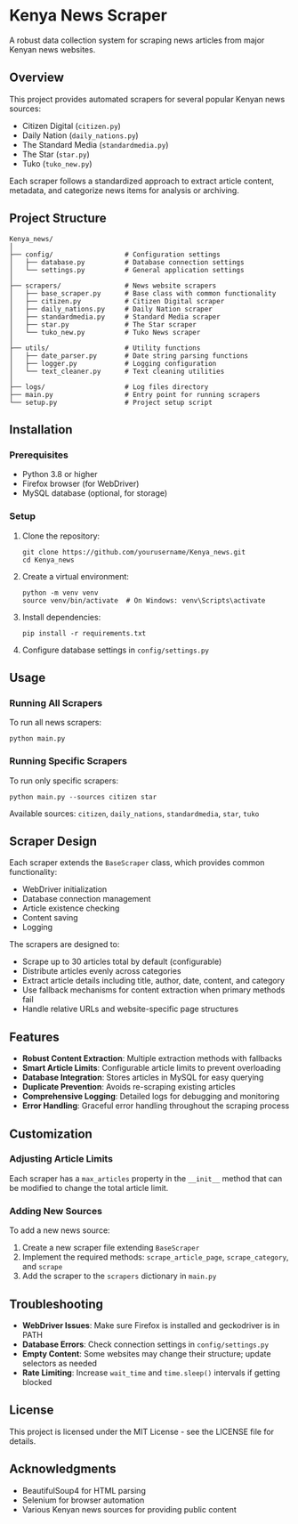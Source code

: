 # Kenya News Scraper

A robust data collection system for scraping news articles from major Kenyan news websites.

## Overview

This project provides automated scrapers for several popular Kenyan news sources:

- Citizen Digital (`citizen.py`)
- Daily Nation (`daily_nations.py`)
- The Standard Media (`standardmedia.py`)
- The Star (`star.py`)
- Tuko (`tuko_new.py`)

Each scraper follows a standardized approach to extract article content, metadata, and categorize news items for analysis or archiving.

## Project Structure

```
Kenya_news/
│
├── config/                  # Configuration settings
│   ├── database.py          # Database connection settings
│   └── settings.py          # General application settings
│
├── scrapers/                # News website scrapers
│   ├── base_scraper.py      # Base class with common functionality
│   ├── citizen.py           # Citizen Digital scraper
│   ├── daily_nations.py     # Daily Nation scraper
│   ├── standardmedia.py     # Standard Media scraper
│   ├── star.py              # The Star scraper
│   └── tuko_new.py          # Tuko News scraper
│
├── utils/                   # Utility functions
│   ├── date_parser.py       # Date string parsing functions
│   ├── logger.py            # Logging configuration
│   └── text_cleaner.py      # Text cleaning utilities
│
├── logs/                    # Log files directory
├── main.py                  # Entry point for running scrapers
└── setup.py                 # Project setup script
```

## Installation

### Prerequisites

- Python 3.8 or higher
- Firefox browser (for WebDriver)
- MySQL database (optional, for storage)

### Setup

1. Clone the repository:
   ```
   git clone https://github.com/yourusername/Kenya_news.git
   cd Kenya_news
   ```

2. Create a virtual environment:
   ```
   python -m venv venv
   source venv/bin/activate  # On Windows: venv\Scripts\activate
   ```

3. Install dependencies:
   ```
   pip install -r requirements.txt
   ```

4. Configure database settings in `config/settings.py`

## Usage

### Running All Scrapers

To run all news scrapers:

```
python main.py
```

### Running Specific Scrapers

To run only specific scrapers:

```
python main.py --sources citizen star
```

Available sources: `citizen`, `daily_nations`, `standardmedia`, `star`, `tuko`

## Scraper Design

Each scraper extends the `BaseScraper` class, which provides common functionality:

- WebDriver initialization
- Database connection management
- Article existence checking
- Content saving
- Logging

The scrapers are designed to:
- Scrape up to 30 articles total by default (configurable)
- Distribute articles evenly across categories
- Extract article details including title, author, date, content, and category
- Use fallback mechanisms for content extraction when primary methods fail
- Handle relative URLs and website-specific page structures

## Features

- **Robust Content Extraction**: Multiple extraction methods with fallbacks
- **Smart Article Limits**: Configurable article limits to prevent overloading
- **Database Integration**: Stores articles in MySQL for easy querying
- **Duplicate Prevention**: Avoids re-scraping existing articles
- **Comprehensive Logging**: Detailed logs for debugging and monitoring
- **Error Handling**: Graceful error handling throughout the scraping process

## Customization

### Adjusting Article Limits

Each scraper has a `max_articles` property in the `__init__` method that can be modified to change the total article limit.

### Adding New Sources

To add a new news source:

1. Create a new scraper file extending `BaseScraper`
2. Implement the required methods: `scrape_article_page`, `scrape_category`, and `scrape`
3. Add the scraper to the `scrapers` dictionary in `main.py`

## Troubleshooting

- **WebDriver Issues**: Make sure Firefox is installed and geckodriver is in PATH
- **Database Errors**: Check connection settings in `config/settings.py`
- **Empty Content**: Some websites may change their structure; update selectors as needed
- **Rate Limiting**: Increase `wait_time` and `time.sleep()` intervals if getting blocked

## License

This project is licensed under the MIT License - see the LICENSE file for details.

## Acknowledgments

- BeautifulSoup4 for HTML parsing
- Selenium for browser automation
- Various Kenyan news sources for providing public content 